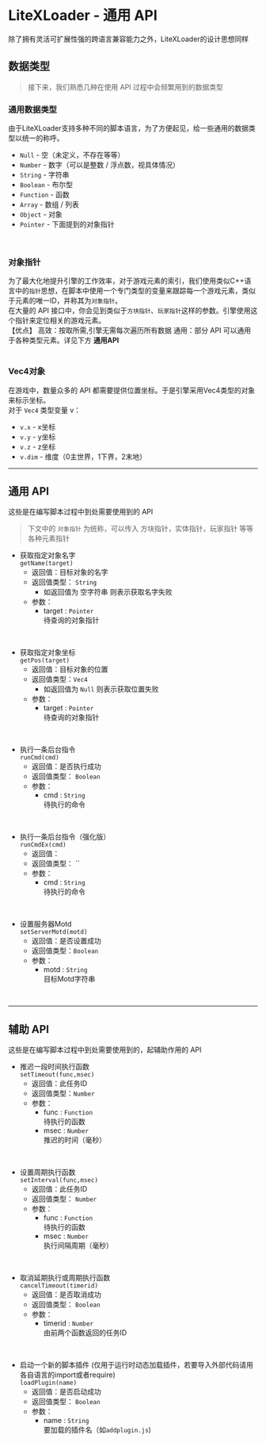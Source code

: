# LiteXLoader - 通用 API
除了拥有灵活可扩展性强的跨语言兼容能力之外，LiteXLoader的设计思想同样  

## 数据类型
> 接下来，我们熟悉几种在使用 API 过程中会频繁用到的数据类型

### 通用数据类型
由于LiteXLoader支持多种不同的脚本语言，为了方便起见，给一些通用的数据类型以统一的称呼。  
- `Null` - 空（未定义，不存在等等）
- `Number` - 数字（可以是整数 / 浮点数，视具体情况）
- `String` - 字符串
- `Boolean` - 布尔型
- `Function` - 函数
- `Array` - 数组 / 列表
- `Object` - 对象
- `Pointer` - 下面提到的对象指针

<br>

### 对象指针
为了最大化地提升引擎的工作效率，对于游戏元素的索引，我们使用类似C++语言中的`指针`思想，在脚本中使用一个专门类型的变量来跟踪每一个游戏元素，类似于元素的唯一ID，并称其为`对象指针`。  
在大量的 API 接口中，你会见到类似于`方块指针`、`玩家指针`这样的参数。引擎使用这个指针来定位相关的游戏元素。  
【优点】
高效：按取所需,引擎无需每次遍历所有数据
通用：部分 API 可以通用于各种类型元素。详见下方 **通用API**  
<br>

### Vec4对象
在游戏中，数量众多的 API 都需要提供位置坐标。于是引擎采用Vec4类型的对象来标示坐标。  
对于 `Vec4` 类型变量 v：  
- `v.x` - x坐标  
- `v.y` - y坐标  
- `v.z` - z坐标  
- `v.dim` - 维度（0主世界，1下界，2末地）

---

## 通用 API
这些是在编写脚本过程中到处需要使用到的 API  
> 下文中的 `对象指针` 为统称，可以传入 方块指针，实体指针，玩家指针 等等各种元素指针 

- 获取指定对象名字  
`getName(target)`
    - 返回值：目标对象的名字
    - 返回值类型： `String` 
        - 如返回值为 空字符串 则表示获取名字失败
    - 参数：
        - target : `Pointer`  
        待查询的对象指针  
<br>

- 获取指定对象坐标  
`getPos(target)`
    - 返回值：目标对象的位置
    - 返回值类型：`Vec4` 
        - 如返回值为 `Null` 则表示获取位置失败
    - 参数：
        - target : `Pointer`  
        待查询的对象指针  
<br>

- 执行一条后台指令  
`runCmd(cmd)`
    - 返回值：是否执行成功
    - 返回值类型： `Boolean` 
    - 参数：
        - cmd : `String`  
        待执行的命令  
<br>

- 执行一条后台指令（强化版）  
`runCmdEx(cmd)`
    - 返回值：
    - 返回值类型： `` 
    - 参数：
        - cmd : `String`  
        待执行的命令  
<br>

- 设置服务器Motd  
`setServerMotd(motd)`
    - 返回值：是否设置成功
    - 返回值类型：`Boolean`
    - 参数：
        - motd : `String`  
        目标Motd字符串  
<br>

---
## 辅助 API
这些是在编写脚本过程中到处需要使用到的，起辅助作用的 API  

- 推迟一段时间执行函数  
`setTimeout(func,msec)`
    - 返回值：此任务ID
    - 返回值类型：`Number` 
    - 参数：
        - func : `Function`  
        待执行的函数
        - msec : `Number`  
        推迟的时间（毫秒）  
<br>

- 设置周期执行函数  
`setInterval(func,msec)`
    - 返回值：此任务ID
    - 返回值类型： `Number` 
    - 参数：
        - func : `Function`  
        待执行的函数
        - msec : `Number`  
        执行间隔周期（毫秒）  
<br>

- 取消延期执行或周期执行函数  
`cancelTimeout(timerid)`
    - 返回值：是否取消成功
    - 返回值类型： `Boolean` 
    - 参数：
        - timerid : `Number`  
        由前两个函数返回的任务ID  
<br>

- 启动一个新的脚本插件
(仅用于运行时动态加载插件，若要导入外部代码请用各自语言的import或者require)  
`loadPlugin(name)`
    - 返回值：是否启动成功
    - 返回值类型： `Boolean` 
    - 参数：
        - name : `String`  
        要加载的插件名（如`addplugin.js`)  
<br>
